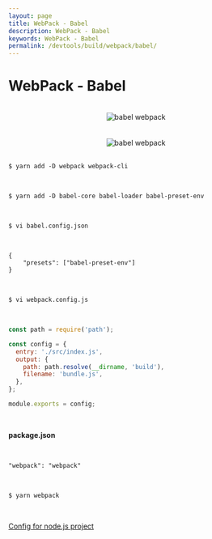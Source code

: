 ```yaml
---
layout: page
title: WebPack - Babel
description: WebPack - Babel
keywords: WebPack - Babel
permalink: /devtools/build/webpack/babel/
---
```


# WebPack - Babel

<br/>

<div align="center">
    <img src="/img/devtools/build/webpack/babel-01.png" alt="babel webpack">
</div>

<br/>
<br/>

<div align="center">
    <img src="/img/devtools/build/webpack/babel-02.png" alt="babel webpack">
</div>

<br/>

    $ yarn add -D webpack webpack-cli

<br/>

    $ yarn add -D babel-core babel-loader babel-preset-env

<br/>

    $ vi babel.config.json

<br/>

```
{
    "presets": ["babel-preset-env"]
}
```

<br/>

    $ vi webpack.config.js

<br/>

```js
const path = require('path');

const config = {
  entry: './src/index.js',
  output: {
    path: path.resolve(__dirname, 'build'),
    filename: 'bundle.js',
  },
};

module.exports = config;
```

<br/>

**package.json**

<br/>

```
"webpack": "webpack"
```

<br/>

    $ yarn webpack

<br/>

[Config for node.js project](/devtools/nodejs/setup/absolute-path-imports/)
